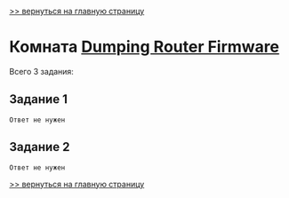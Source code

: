 

[>> вернуться на главную страницу](https://github.com/BEPb/tryhackme/blob/master/README.md)

# Комната [Dumping Router Firmware](https://tryhackme.com/r/room/rfirmware) 

Всего 3 задания:
## Задание 1

```commandline
Ответ не нужен
```

## Задание 2

```commandline
Ответ не нужен
```



[>> вернуться на главную страницу](https://github.com/BEPb/tryhackme/blob/master/README.md)